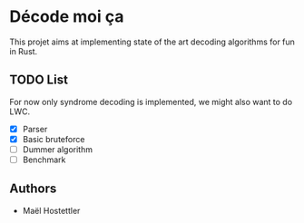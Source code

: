 
# Décode moi ça

This projet aims at implementing state of the art decoding algorithms for fun in Rust.

## TODO List

For now only syndrome decoding is implemented, we might also want to do LWC.

- [x] Parser
- [x] Basic bruteforce
- [ ] Dummer algorithm
- [ ] Benchmark

## Authors

- Maël Hostettler

